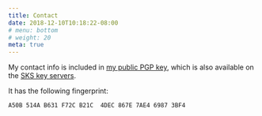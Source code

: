 ```yaml
---
title: Contact
date: 2018-12-10T10:18:22-08:00
# menu: bottom
# weight: 20
meta: true
---
```


My contact info is included in [my public PGP key][local_pgp], which is also available on the [SKS key servers][key_server].

It has the following fingerprint:

```
A50B 514A B631 F72C B21C  4DEC 867E 7AE4 6987 3BF4
```

[local_pgp]: /shayneholmes.asc
[key_server]: http://gozer.rediris.es/pks/lookup?search=0x867E7AE469873BF4&op=get
